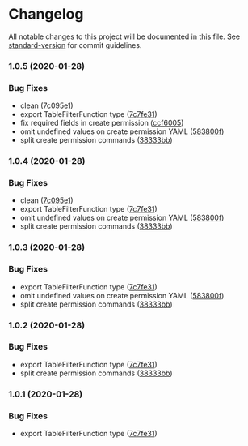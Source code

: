 # Changelog

All notable changes to this project will be documented in this file. See [standard-version](https://github.com/conventional-changelog/standard-version) for commit guidelines.

### 1.0.5 (2020-01-28)


### Bug Fixes

* clean ([7c095e1](https://github.com/ozum/hasura-utils/commit/7c095e168d3276abe25369d67e93186f5ce0869f))
* export TableFilterFunction type ([7c7fe31](https://github.com/ozum/hasura-utils/commit/7c7fe3141df85b90cc2f8166fd3d835ccd8fba25))
* fix required fields in create permission ([ccf6005](https://github.com/ozum/hasura-utils/commit/ccf60054e54507c900e3622f2ec7ecbbe0ca6d62))
* omit undefined values on create permission YAML ([583800f](https://github.com/ozum/hasura-utils/commit/583800fb46e53a3a8eb2ad714a155c77cd72b2ab))
* split create permission commands ([38333bb](https://github.com/ozum/hasura-utils/commit/38333bb0ee6ffca4758abcc657bc6d97eb52da5a))

### 1.0.4 (2020-01-28)


### Bug Fixes

* clean ([7c095e1](https://github.com/ozum/hasura-utils/commit/7c095e168d3276abe25369d67e93186f5ce0869f))
* export TableFilterFunction type ([7c7fe31](https://github.com/ozum/hasura-utils/commit/7c7fe3141df85b90cc2f8166fd3d835ccd8fba25))
* omit undefined values on create permission YAML ([583800f](https://github.com/ozum/hasura-utils/commit/583800fb46e53a3a8eb2ad714a155c77cd72b2ab))
* split create permission commands ([38333bb](https://github.com/ozum/hasura-utils/commit/38333bb0ee6ffca4758abcc657bc6d97eb52da5a))

### 1.0.3 (2020-01-28)


### Bug Fixes

* export TableFilterFunction type ([7c7fe31](https://github.com/ozum/hasura-utils/commit/7c7fe3141df85b90cc2f8166fd3d835ccd8fba25))
* omit undefined values on create permission YAML ([583800f](https://github.com/ozum/hasura-utils/commit/583800fb46e53a3a8eb2ad714a155c77cd72b2ab))
* split create permission commands ([38333bb](https://github.com/ozum/hasura-utils/commit/38333bb0ee6ffca4758abcc657bc6d97eb52da5a))

### 1.0.2 (2020-01-28)


### Bug Fixes

* export TableFilterFunction type ([7c7fe31](https://github.com/ozum/hasura-utils/commit/7c7fe3141df85b90cc2f8166fd3d835ccd8fba25))
* split create permission commands ([38333bb](https://github.com/ozum/hasura-utils/commit/38333bb0ee6ffca4758abcc657bc6d97eb52da5a))

### 1.0.1 (2020-01-28)


### Bug Fixes

* export TableFilterFunction type ([7c7fe31](https://github.com/ozum/hasura-utils/commit/7c7fe3141df85b90cc2f8166fd3d835ccd8fba25))
